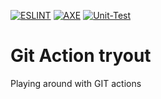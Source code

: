 [![ESLINT](https://github.com/Alex-Jongman/FEP-action/actions/workflows/eslint.yml/badge.svg)](https://github.com/Alex-Jongman/FEP-action/actions/workflows/eslint.yml)
[![AXE](https://github.com/Alex-Jongman/FEP-action/actions/workflows/axe-test.yml/badge.svg)](https://github.com/Alex-Jongman/FEP-action/actions/workflows/axe-test.yml)
[![Unit-Test](https://github.com/Alex-Jongman/FEP-action/actions/workflows/unittest.yml/badge.svg)](https://github.com/Alex-Jongman/FEP-action/actions/workflows/unittest.yml)

# Git Action tryout
Playing around with GIT actions 
